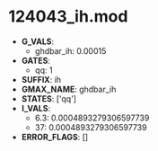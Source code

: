 # 124043_ih.mod

- **G_VALS**:
  - ghdbar_ih: 0.00015
- **GATES**:
  - qq: 1
- **SUFFIX**: ih
- **GMAX_NAME**: ghdbar_ih
- **STATES**: ['qq']
- **I_VALS**:
  - 6.3: 0.0004893279306597739
  - 37: 0.0004893279306597739
- **ERROR_FLAGS**: []
